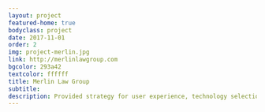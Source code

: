 ```yaml
---
layout: project
featured-home: true
bodyclass: project
date: 2017-11-01
order: 2
img: project-merlin.jpg
link: http://merlinlawgroup.com
bgcolor: 293a42
textcolor: ffffff
title: Merlin Law Group
subtitle: 
description: Provided strategy for user experience, technology selection, and web development for a comprehensive website redesign
---
```

